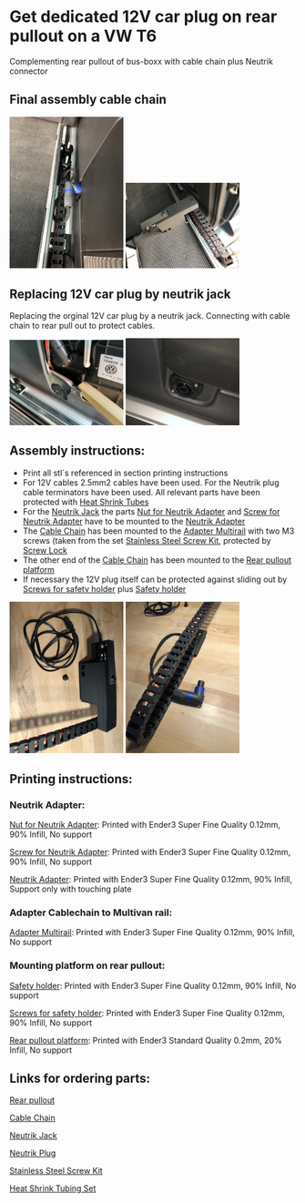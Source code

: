 # Get dedicated 12V car plug on rear pullout on a VW T6
Complementing rear pullout of bus-boxx with cable chain plus Neutrik connector

## Final assembly cable chain

<p float="left">
  <img src="https://github.com/SteffMUC/vw_t6_rearpullout/blob/main/pics/chain_mounted_1.jpeg" alt="Final Assembly Part1" width="200"/>
  <img src="https://github.com/SteffMUC/vw_t6_rearpullout/blob/main/pics/chain_mounted_2.jpeg" alt="Final Assembly Part2" width="200"/>
</p>

## Replacing 12V car plug by neutrik jack

Replacing the orginal 12V car plug by a neutrik jack. Connecting with cable chain to rear pull out to protect cables.

<p float="left">
  <img src="https://github.com/SteffMUC/vw_t6_rearpullout/blob/main/pics/old_plug.jpg" alt="Old plug" width="200"/>
  <img src="https://github.com/SteffMUC/vw_t6_rearpullout/blob/main/pics/neutrik_plug_new.jpg" alt="Neutrik plug" width="200"/>
</p>

## Assembly instructions:

* Print all stl´s referenced in section printing instructions
* For 12V cables 2.5mm2 cables have been used. For the Neutrik plug cable terminators have been used. All relevant parts have been protected with [Heat Shrink Tubes](https://smile.amazon.de/gp/product/B0778D22WM)
* For the [Neutrik Jack](https://www.amazon.de/Neutrik-NL4MP-Speakon-Einbaubuchse/dp/B004BR2YFW/) the parts [Nut for Neutrik Adapter](https://github.com/SteffMUC/vw_t6_rearpullout/blob/main/vw_t6_car_plug_adapter_neutrik_nut.stl) and [Screw for Neutrik Adapter](https://github.com/SteffMUC/vw_t6_rearpullout/blob/main/vw_t6_carplug_neutrik_adapter_screw.stl) have to be mounted to the [Neutrik Adapter](https://github.com/SteffMUC/vw_t6_rearpullout/blob/main/vw_t6_carplug_neutrik_adapter.stl)
* The [Cable Chain](https://www.amazon.de/dp/B07S6LW7BK/) has been mounted to the [Adapter Multirail](https://github.com/SteffMUC/vw_t6_rearpullout/blob/main/vw_t6_cablechain_multivanrail_adapter.stl) with two M3 screws (taken from the set [Stainless Steel Screw Kit](https://amazon.de/gp/product/B07PFCRMKR/), protected by [Screw Lock](https://www.amazon.de/-/en/gp/product/B00295K0IQ/)
* The other end of the [Cable Chain](https://www.amazon.de/dp/B07S6LW7BK/) has been mounted to the [Rear pullout platform](https://github.com/SteffMUC/vw_t6_rearpullout/blob/main/vw_t6_cablechain_carplug_rearpullout_adapter.stl)
* If necessary the 12V plug itself can be protected against sliding out by [Screws for safety holder](https://github.com/SteffMUC/vw_t6_rearpullout/blob/main/vw_t6_cablechain_carplug_rearpullout_screws.stl) plus [Safety holder](https://github.com/SteffMUC/vw_t6_rearpullout/blob/main/vw_t6_cablechain_carplug_safety_holder_rearpullout_adapter_.stl)

<p float="left">
  <img src="https://github.com/SteffMUC/vw_t6_rearpullout/blob/main/pics/preassembled_chain_1.jpeg" alt="Pre Assembly Part1" width="200"/>
  <img src="https://github.com/SteffMUC/vw_t6_rearpullout/blob/main/pics/preassembled_chain_2.jpeg" alt="Pre Assembly Part2" width="200"/>
</p>

## Printing instructions:

### Neutrik Adapter:
[Nut for Neutrik Adapter](https://github.com/SteffMUC/vw_t6_rearpullout/blob/main/vw_t6_car_plug_adapter_neutrik_nut.stl): Printed with Ender3 Super Fine Quality 0.12mm, 90% Infill, No support

[Screw for Neutrik Adapter](https://github.com/SteffMUC/vw_t6_rearpullout/blob/main/vw_t6_carplug_neutrik_adapter_screw.stl): Printed with Ender3 Super Fine Quality 0.12mm, 90% Infill, No support

[Neutrik Adapter](https://github.com/SteffMUC/vw_t6_rearpullout/blob/main/vw_t6_carplug_neutrik_adapter.stl): Printed with Ender3 Super Fine Quality 0.12mm, 90% Infill, Support only with touching plate

### Adapter Cablechain to Multivan rail:
[Adapter Multirail](https://github.com/SteffMUC/vw_t6_rearpullout/blob/main/vw_t6_cablechain_multivanrail_adapter.stl): Printed with Ender3 Super Fine Quality 0.12mm, 90% Infill, No support

### Mounting platform on rear pullout:
[Safety holder](https://github.com/SteffMUC/vw_t6_rearpullout/blob/main/vw_t6_cablechain_carplug_safety_holder_rearpullout_adapter_.stl): Printed with Ender3 Super Fine Quality 0.12mm, 90% Infill, No support

[Screws for safety holder](https://github.com/SteffMUC/vw_t6_rearpullout/blob/main/vw_t6_cablechain_carplug_rearpullout_screws.stl): Printed with Ender3 Super Fine Quality 0.12mm, 90% Infill, No support

[Rear pullout platform](https://github.com/SteffMUC/vw_t6_rearpullout/blob/main/vw_t6_cablechain_carplug_rearpullout_adapter.stl): Printed with Ender3 Standard Quality 0.2mm, 20% Infill, No support



## Links for ordering parts:

[Rear pullout](https://bus-boxx.de/collections/heckauszug/products/t5-t6-t6-1-heckboxx-diy-do-it-yourself-bausatz)

[Cable Chain](https://www.amazon.de/dp/B07S6LW7BK/)

[Neutrik Jack](https://www.amazon.de/Neutrik-NL4MP-Speakon-Einbaubuchse/dp/B004BR2YFW/)

[Neutrik Plug](https://www.amazon.de/Neutrik-NL4FRX-Speakon-Winkelstecker-4-Pol/dp/B004BR2YDO/)

[Stainless Steel Screw Kit](https://amazon.de/gp/product/B07PFCRMKR/)

[Heat Shrink Tubing Set](https://smile.amazon.de/gp/product/B0778D22WM)
